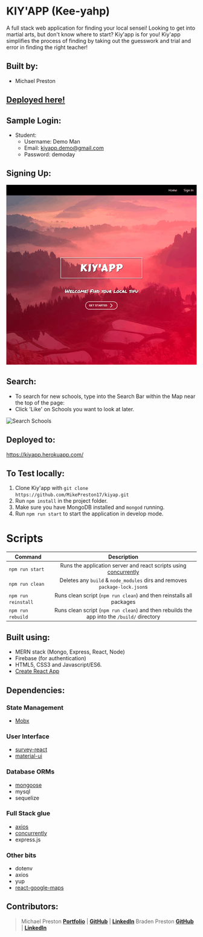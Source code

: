 # KIY'APP (Kee-yahp)

A full stack web application for finding your local sensei!  Looking to get into martial arts, but don't know where to start?  Kiy'app is for you!  Kiy'app simplifies the process of finding by taking out the guesswork and trial and error in finding the right teacher!

## Built by:
* Michael Preston

## [Deployed here!](https://kiyapp.herokuapp.com/)

## Sample Login:

* Student:
  * Username: Demo Man
  * Email: kiyapp.demo@gmail.com
  * Password: demoday

## Signing Up:

![SignUp](https://github.com/MikePreston17/kiyap/blob/master/screenies/Kiyap-Sign-Up.gif)

## Search:

* To search for new schools, type into the Search Bar within the Map near the top of the page:
* Click 'Like' on Schools you want to look at later.

![Search Schools](https://github.com/MikePreston17/kiyap/blob/master/screenies/Kiyap-Search-Schools.gif)

## Deployed to:
https://kiyapp.herokuapp.com/

## To Test locally:
1. Clone Kiy'app with `git clone https://github.com/MikePreston17/kiyap.git`
2. Run `npm install` in the project folder.
3. Make sure you have MongoDB installed and `mongod` running.
4. Run `npm run start` to start the application in develop mode.

# Scripts
| Command | Description|
| --------|:----------:|
| `npm run start` | Runs the application server and react scripts using [concurrently](https://www.npmjs.com/package/concurrently)|
| `npm run clean` | Deletes any `build` & `node_modules` dirs and removes `package-lock.json`s |
| `npm run reinstall` | Runs clean script (`npm run clean`) and then reinstalls all packages |
| `npm run rebuild` | Runs clean script (`npm run clean`) and then rebuilds the app into the `/build/` directory |

## Built using:
* MERN stack (Mongo, Express, React, Node)
* Firebase (for authentication)
* HTML5, CSS3 and Javascript/ES6.
* [Create React App](https://www.npmjs.com/package/create-react-app)

## Dependencies:

### State Management
* [Mobx](https://www.npmjs.com/package/mobx)

### User Interface
* [survey-react](https://www.npmjs.com/package/survey-react)
* [material-ui](https://www.npmjs.com/package/material-ui)

### Database ORMs
* [mongoose](https://www.npmjs.com/search?q=mongoose) 
* mysql
* sequelize

### Full Stack glue
* [axios](https://www.npmjs.com/package/axios)
* [concurrently](https://www.npmjs.com/package/concurrently)
* express.js

### Other bits
* dotenv
* axios
* yup
* [react-google-maps](https://www.npmjs.com/package/react-google-maps)

## Contributors:

> Michael Preston [**Portfolio**](http://mikepreston17.github.io/) | [**GitHub**](https://github.com/mikepreston17) | [**LinkedIn**](https://www.linkedin.com/in/michael-n-preston/)
> Braden Preston [**GitHub**](https://github.com/Braden-Preston) | [**LinkedIn**](https://www.linkedin.com/in/braden-preston-94b05531/)
